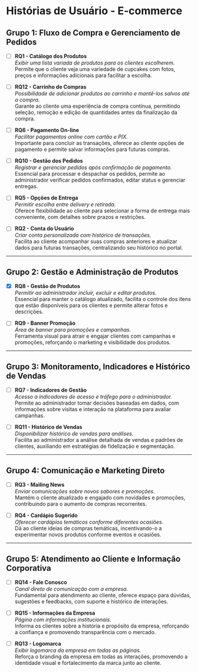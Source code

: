 # Histórias de Usuário - E-commerce

## Grupo 1: Fluxo de Compra e Gerenciamento de Pedidos

- [ ] **RQ1 - Catálogo dos Produtos**  
  *Exibir uma lista variada de produtos para os clientes escolherem.*  
  Permite que o cliente veja uma variedade de cupcakes com fotos, preços e informações adicionais para facilitar a escolha.

- [ ] **RQ12 - Carrinho de Compras**  
  *Possibilidade de adicionar produtos ao carrinho e mantê-los salvos até a compra.*  
  Garante ao cliente uma experiência de compra contínua, permitindo seleção, remoção e edição de quantidades antes da finalização da compra.

- [ ] **RQ6 - Pagamento On-line**  
  *Facilitar pagamentos online com cartão e PIX.*  
  Importante para concluir as transações, oferece ao cliente opções de pagamento e permite salvar informações para futuras compras.

- [ ] **RQ10 - Gestão dos Pedidos**  
  *Registrar e gerenciar pedidos após confirmação de pagamento.*  
  Essencial para processar e despachar os pedidos, permite ao administrador verificar pedidos confirmados, editar status e gerenciar entregas.

- [ ] **RQ5 - Opções de Entrega**  
  *Permitir escolha entre delivery e retirada.*  
  Oferece flexibilidade ao cliente para selecionar a forma de entrega mais conveniente, com detalhes sobre prazos e restrições.

- [ ] **RQ2 - Conta do Usuário**  
  *Criar conta personalizada com histórico de transações.*  
  Facilita ao cliente acompanhar suas compras anteriores e atualizar dados para futuras transações, centralizando seu histórico no portal.

---

## Grupo 2: Gestão e Administração de Produtos

- [x] **RQ8 - Gestão de Produtos**  
  *Permitir ao administrador incluir, excluir e editar produtos.*  
  Essencial para manter o catálogo atualizado, facilita o controle dos itens que estão disponíveis para os clientes e permite alterar fotos e descrições.

- [ ] **RQ9 - Banner Promoção**  
  *Área de banner para promoções e campanhas.*  
  Ferramenta visual para atrair e engajar clientes com campanhas e promoções, reforçando o marketing e visibilidade dos produtos.

---

## Grupo 3: Monitoramento, Indicadores e Histórico de Vendas

- [ ] **RQ7 - Indicadores de Gestão**  
  *Acesso a indicadores de acesso e tráfego para o administrador.*  
  Permite ao administrador tomar decisões baseadas em dados, com informações sobre visitas e interação na plataforma para avaliar campanhas.

- [ ] **RQ11 - Histórico de Vendas**  
  *Disponibilizar histórico de vendas para análises.*  
  Facilita ao administrador a análise detalhada de vendas e padrões de clientes, auxiliando em estratégias de fidelização e segmentação.

---

## Grupo 4: Comunicação e Marketing Direto

- [ ] **RQ3 - Mailing News**  
  *Enviar comunicações sobre novos sabores e promoções.*  
  Mantém o cliente atualizado e engajado com novidades e promoções, contribuindo para o aumento de compras recorrentes.

- [ ] **RQ4 - Cardápio Sugerido**  
  *Oferecer cardápios temáticos conforme diferentes ocasiões.*  
  Dá ao cliente ideias de compras temáticas, incentivando-o a experimentar novos produtos conforme eventos e ocasiões.

---

## Grupo 5: Atendimento ao Cliente e Informação Corporativa

- [ ] **RQ14 - Fale Conosco**  
  *Canal direto de comunicação com a empresa.*  
  Fundamental para atendimento ao cliente, oferece espaço para dúvidas, sugestões e feedbacks, com suporte e histórico de interações.

- [ ] **RQ15 - Informações da Empresa**  
  *Página com informações institucionais.*  
  Informa os clientes sobre a história e propósito da empresa, reforçando a confiança e promovendo transparência com o mercado.

- [ ] **RQ13 - Logomarca**  
  *Exibir logomarca da empresa em todas as páginas.*  
  Reforça o branding da empresa em todas as interações, promovendo a identidade visual e fortalecimento da marca junto ao cliente.
